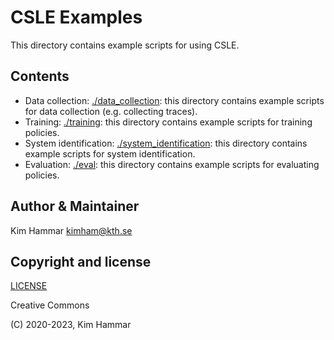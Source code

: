 # CSLE Examples

This directory contains example scripts for using CSLE. 

## Contents

- Data collection: [./data_collection](data_collection): this directory contains example scripts for data collection (e.g. collecting traces).
- Training: [./training](training): this directory contains example scripts for training policies.
- System identification: [./system_identification](data_collection): this directory contains example scripts for system identification.
- Evaluation: [./eval](eval): this directory contains example scripts for evaluating policies.

## Author & Maintainer

Kim Hammar <kimham@kth.se>

## Copyright and license

[LICENSE](../LICENSE.md)

Creative Commons

(C) 2020-2023, Kim Hammar